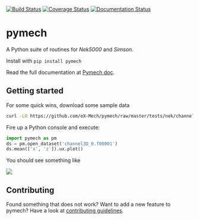 [![Build Status](https://travis-ci.org/eX-Mech/pymech.svg?branch=master)](https://travis-ci.org/eX-Mech/pymech/builds)
[![Coverage Status](https://coveralls.io/repos/github/eX-Mech/pymech/badge.png?branch=master)](https://coveralls.io/github/eX-Mech/pymech?branch=master)
[![Documentation Status](https://readthedocs.org/projects/pymech/badge/?version=latest)](http://pymech.readthedocs.org/en/latest/?badge=latest)

# pymech

A Python suite of routines for *Nek5000* and *Simson*.

Install with `pip install pymech`

Read the full documentation at [Pymech doc](http://pymech.readthedocs.io).

## Getting started

For some quick wins, download some sample data

```sh
curl -LO https://github.com/eX-Mech/pymech/raw/master/tests/nek/channel3D_0.f00001
```

Fire up a Python console and execute:

```py
import pymech as pm
ds = pm.open_dataset('channel3D_0.f00001')
ds.mean(['x', 'z']).ux.plot()
```

You should see something like

![](https://pymech.readthedocs.io/en/latest/_images/usage_33_1.png)

## Contributing

Found something that does not work? Want to add a new feature to pymech? Have a
look at [contributing
guidelines](https://pymech.readthedocs.io/en/latest/contributing.html).
